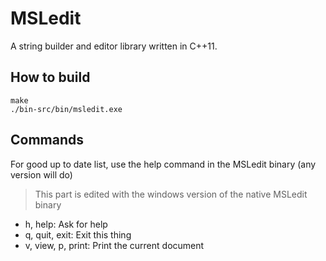 # MSLedit

A string builder and editor library written in C++11.

## How to build

```
make
./bin-src/bin/msledit.exe
```
 
## Commands
  
For good up to date list, use the help command in the MSLedit binary (any version will do)
   
> This part is edited with the windows version of the native MSLedit binary

- h, help: Ask for help
- q, quit, exit: Exit this thing
- v, view, p, print: Print the current document

